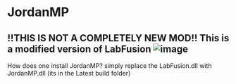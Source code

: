 # JordanMP
!!THIS IS NOT A COMPLETELY NEW MOD!!
This is a modified version of LabFusion
![image](https://user-images.githubusercontent.com/114375799/226077957-48c9e797-eb12-4409-b3ee-42ad4edc5fb7.png)
---------------------------------------------------------------------------------------------------------------------------------------------------------------------
How does one install JordanMP?
simply replace the LabFusion.dll with JordanMP.dll (its in the Latest build folder)
